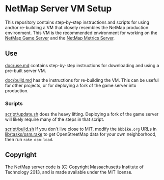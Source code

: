 # NetMap Server VM Setup

This repository contains step-by-step instructions and scripts for using and/or
re-building a VM that closely resembles the NetMap production environment. This
VM is the recommended environment for working on the
[NetMap Game Server](https://github.com/netmap/netmap-game-server) and the
[NetMap Metrics Server](https://github.com/netmap/netmap-metrics-server).


## Use

[doc/use.md](doc/use.md) contains step-by-step instructions for downloading and
using a pre-built server VM.

[doc/build.md](doc/build.md) has the instructions for re-building the VM. This
can be useful for other projects, or for deploying a fork of the game server
into production.

### Scripts

[script/update.sh](script/update.sh) does the heavy lifting. Deploying a fork
of the game server will likely require many of the steps in that script.

[script/build.sh](script/build.sh)
If you don't live close to MIT, modify the `bbbike.org` URLs in
[lib/tasks/osm.rake](lib/tasks/osm.rake) to get OpenStreetMap data for your own
neighborhood, then run `rake osm:load`.


## Copyright

The NetMap server code is (C) Copyright Massachusetts Institute of Technology
2013, and is made available under the MIT license.
